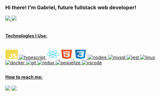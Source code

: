 ### Hi there! I'm Gabriel, future fullstack web developer!

<div align="" >
  <a href="https://github.com/gncorreia">
  <img height="160em" src="https://github-readme-stats.vercel.app/api?username=gncorreia&show_icons=true&theme=dark&include_all_commits=true&count_private=true"/>
  <img height="160em" src="https://github-readme-stats.vercel.app/api/top-langs/?username=gncorreia&layout=compact&langs_count=7&theme=dark"/>
</div>

<br />

#### Technologies I Use:
<div style="display: inline_block"><br>
  <img alt="js" height="30" width="40" src="https://raw.githubusercontent.com/devicons/devicon/master/icons/javascript/javascript-plain.svg">
  <img alt="typescript" height="30" width="40" src="https://cdn.jsdelivr.net/gh/devicons/devicon/icons/typescript/typescript-original.svg" />
  <img alt="react" height="30" width="40" src="https://raw.githubusercontent.com/devicons/devicon/master/icons/react/react-original.svg">
  <img alt="HTML" height="30" width="40" src="https://raw.githubusercontent.com/devicons/devicon/master/icons/html5/html5-original.svg">
  <img alt="CSS" height="30" width="40" src="https://raw.githubusercontent.com/devicons/devicon/master/icons/css3/css3-original.svg">
<!--   <img alt="Python" height="30" width="40" src="https://raw.githubusercontent.com/devicons/devicon/master/icons/python/python-original.svg"> -->
  <img alt="nodejs" height="30" width="40" src="https://cdn.jsdelivr.net/gh/devicons/devicon/icons/nodejs/nodejs-original.svg" />
  <img alt="mysql" height="30" width="40" src="https://cdn.jsdelivr.net/gh/devicons/devicon/icons/mysql/mysql-original.svg" />
  <img alt="jest" height="30" width="40" src="https://cdn.jsdelivr.net/gh/devicons/devicon/icons/jest/jest-plain.svg" />
  <img alt="linux" height="30" width="40" src="https://cdn.jsdelivr.net/gh/devicons/devicon/icons/linux/linux-original.svg" />
  <img alt="docker" height="30" width="40" src="https://cdn.jsdelivr.net/gh/devicons/devicon/icons/docker/docker-original.svg" />
  <img alt="git" height="30" width="40" src="https://cdn.jsdelivr.net/gh/devicons/devicon/icons/git/git-original.svg" />
  <img alt="redux" height="30" width="40" src="https://cdn.jsdelivr.net/gh/devicons/devicon/icons/redux/redux-original.svg" />
  <img alt="sequelize" height="30" width="40" src="https://cdn.jsdelivr.net/gh/devicons/devicon/icons/sequelize/sequelize-original.svg" />
  <img alt="vscode" height="30" width="40" src="https://cdn.jsdelivr.net/gh/devicons/devicon/icons/vscode/vscode-original.svg" />
</div>

##

#### How to reach me:
<div>
  <a href = "mailto:gncorreia@protonmail.com"><img src="https://img.shields.io/badge/ProtonMail-8B89CC?style=for-the-badge&logo=protonmail&logoColor=white" target="_blank"></a>
  <a href="https://www.linkedin.com/in/gncorreia" target="_blank"><img src="https://img.shields.io/badge/-LinkedIn-%230077B5?style=for-the-badge&logo=linkedin&logoColor=white" target="_blank"></a> 
 
<!--   ![Snake animation](https://github.com/gncorreia/gncorreia/blob/output/github-contribution-grid-snake.svg) -->
 
</div>
